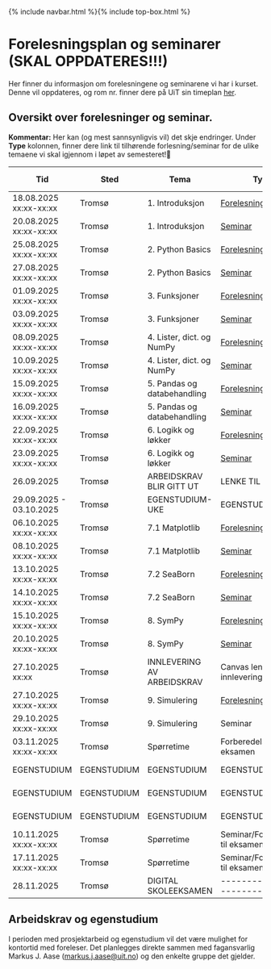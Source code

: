 {% include navbar.html %}{% include top-box.html %}
# Forelesningsplan og seminarer (SKAL OPPDATERES!!!)
Her finner du informasjon om forelesningene og seminarene vi har i kurset.
Denne vil oppdateres, og rom nr. finner dere på UiT sin timeplan [her](https://timeplan.uit.no/emne_timeplan.php?sem=25v&module=SOK-3023-1).


## Oversikt over forelesninger og seminar.
**Kommentar:** Her kan (og mest sannsynligvis vil) det skje endringer.
Under **Type** kolonnen, finner dere link til tilhørende forlesning/seminar for de ulike temaene vi skal igjennom i løpet av semesteret!📌

| Tid                     | Sted   | Tema                          | Type                                                   | Forberedende video |
|-------------------------|--------|-------------------------------|--------------------------------------------------------|---------------------|
| 18.08.2025 xx:xx-xx:xx | Tromsø | 1. Introduksjon               | [Forelesning](https://github.com/uit-bed-1304-h25/uit-bed-1304-h25.github.io/blob/main/notebooks/1%20-%20Introduksjon.ipynb) | ------------ |
| 20.08.2025 xx:xx-xx:xx | Tromsø | 1. Introduksjon               | [Seminar](https://github.com/uit-bed-1304-h25/uit-bed-1304-h25.github.io/blob/main/oppgaver/Seminar1-Introduksjon.ipynb) | ------------ |
| 25.08.2025 xx:xx-xx:xx | Tromsø | 2. Python Basics              | [Forelesning](https://github.com/uit-bed-1304-h25/uit-bed-1304-h25.github.io/blob/main/notebooks/2%20-%20Python_Basics.ipynb) | ------------ |
| 27.08.2025 xx:xx-xx:xx | Tromsø | 2. Python Basics              | [Seminar](https://github.com/uit-bed-1304-h25/uit-bed-1304-h25.github.io/blob/main/oppgaver/Seminar2-PythonBasics.ipynb) | ------------ |
| 01.09.2025 xx:xx-xx:xx | Tromsø | 3. Funksjoner                 | [Forelesning](https://github.com/uit-bed-1304-h25/uit-bed-1304-h25.github.io/blob/main/notebooks/3%20-%20Funksjoner.ipynb) | ------------ |
| 03.09.2025 xx:xx-xx:xx | Tromsø | 3. Funksjoner                 | [Seminar](https://github.com/uit-bed-1304-h25/uit-bed-1304-h25.github.io/blob/main/oppgaver/Seminar3-Funksjoner.ipynb) | ------------ |
| 08.09.2025 xx:xx-xx:xx | Tromsø | 4. Lister, dict. og NumPy     | [Forelesning](https://github.com/uit-bed-1304-h25/uit-bed-1304-h25.github.io/blob/main/notebooks/4%20-%20lister_oppslag_numpy.ipynb) | ------------ |
| 10.09.2025 xx:xx-xx:xx | Tromsø | 4. Lister, dict. og NumPy     | [Seminar](https://github.com/uit-bed-1304-h25/uit-bed-1304-h25.github.io/blob/main/oppgaver/Seminar4_Lister_Dict_Numpy.ipynb) | ------------ |
| 15.09.2025 xx:xx-xx:xx | Tromsø | 5. Pandas og databehandling   | [Forelesning](https://github.com/uit-bed-1304-h25/uit-bed-1304-h25.github.io/blob/main/notebooks/5%20-%20Pandas_og_databehandling.ipynb) | ------------ |
| 16.09.2025 xx:xx-xx:xx | Tromsø | 5. Pandas og databehandling   | [Seminar](https://github.com/uit-bed-1304-h25/uit-bed-1304-h25.github.io/blob/main/oppgaver/Seminar5_Pandas_og_databehandling.ipynb) | ------------ |
| 22.09.2025 xx:xx-xx:xx | Tromsø | 6. Logikk og løkker           | [Forelesning](https://github.com/uit-bed-1304-h25/uit-bed-1304-h25.github.io/blob/main/notebooks/6%20-%20Logikk_løkker.ipynb) | ------------ |
| 23.09.2025 xx:xx-xx:xx | Tromsø | 6. Logikk og løkker           | [Seminar](https://github.com/uit-bed-1304-h25/uit-bed-1304-h25.github.io/blob/main/oppgaver/Seminar6-Logikk_løkker.ipynb) | ------------ |
| 26.09.2025             | Tromsø | ARBEIDSKRAV BLIR GITT UT      | LENKE TIL OPPGAVE                                      | ------------ |
| 29.09.2025 - 03.10.2025 | Tromsø | EGENSTUDIUM-UKE               | EGENSTUDIUM-UKE                                        | ------------ |
| 06.10.2025 xx:xx-xx:xx | Tromsø | 7.1 Matplotlib                | [Forelesning](https://github.com/uit-bed-1304-h25/uit-bed-1304-h25.github.io/blob/main/notebooks/7.1%20-%20matplotlib.ipynb) | ------------ |
| 08.10.2025 xx:xx-xx:xx | Tromsø | 7.1 Matplotlib                | [Seminar](https://github.com/uit-bed-1304-h25/uit-bed-1304-h25.github.io/blob/main/oppgaver/Seminar7.1_Matplotlib.ipynb) | ------------ |
| 13.10.2025 xx:xx-xx:xx | Tromsø | 7.2 SeaBorn                   | [Forelesning](https://github.com/uit-bed-1304-h25/uit-bed-1304-h25.github.io/blob/main/notebooks/7.2%20-%20SeaBorn.ipynb) | ------------ |
| 14.10.2025 xx:xx-xx:xx | Tromsø | 7.2 SeaBorn                   | [Seminar](https://github.com/uit-bed-1304-h25/uit-bed-1304-h25.github.io/blob/main/oppgaver/Seminar7.2_SeaBorn.ipynb) | ------------ |
| 15.10.2025 xx:xx-xx:xx | Tromsø | 8. SymPy                      | [Forelesning](https://github.com/uit-bed-1304-h25/uit-bed-1304-h25.github.io/blob/main/notebooks/8%20-%20sympy.ipynb) | ------------ |
| 20.10.2025 xx:xx-xx:xx | Tromsø | 8. SymPy                      | [Seminar](https://github.com/uit-bed-1304-h25/uit-bed-1304-h25.github.io/blob/main/oppgaver/Seminar8_SymPy.ipynb) | ------------ |
| 27.10.2025 xx:xx       | Tromsø | INNLEVERING AV ARBEIDSKRAV    | Canvas lenke for innlevering                           | ------------ |
| 27.10.2025 xx:xx-xx:xx | Tromsø | 9. Simulering                 | [Forelesning](https://github.com/uit-bed-1304-h25/uit-bed-1304-h25.github.io/blob/main/notebooks/9%20-%20simulering.ipynb) | ------------ |
| 29.10.2025 xx:xx-xx:xx | Tromsø | 9. Simulering                 | Seminar                                               | ------------ |
| 03.11.2025 xx:xx-xx:xx | Tromsø | Spørretime                    | Forberedelse til eksamen                              | ------------ |
| EGENSTUDIUM            | EGENSTUDIUM | EGENSTUDIUM                   | EGENSTUDIUM                                          | ------------ |
| EGENSTUDIUM            | EGENSTUDIUM | EGENSTUDIUM                   | EGENSTUDIUM                                          | ------------ |
| EGENSTUDIUM            | EGENSTUDIUM | EGENSTUDIUM                   | EGENSTUDIUM                                          | ------------ |
| 10.11.2025 xx:xx-xx:xx | Tromsø | Spørretime                    | Seminar/Forberedelse til eksamen                     | ------------ |
| 17.11.2025 xx:xx-xx:xx | Tromsø | Spørretime                    | Seminar/Forberedelse til eksamen                     | ------------ |
| 28.11.2025             | Tromsø | DIGITAL SKOLEEKSAMEN          | -----------------------------                         | ------------ |

## Arbeidskrav og egenstudium
I perioden med prosjektarbeid og egenstudium vil det være mulighet for kontortid med foreleser. Det planlegges direkte sammen med fagansvarlig Markus J. Aase (markus.j.aase@uit.no) og den enkelte gruppe det gjelder.
